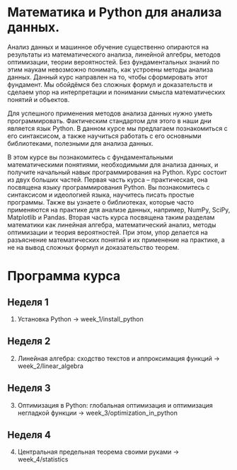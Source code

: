 Математика и Python для анализа данных.
======================================
Анализ данных и машинное обучение существенно опираются на результаты из математического анализа, линейной алгебры, методов оптимизации, теории вероятностей. Без фундаментальных знаний по этим наукам невозможно понимать, как устроены методы анализа данных. Данный курс направлен на то, чтобы сформировать этот фундамент. Мы обойдёмся без сложных формул и доказательств и сделаем упор на интерпретации и понимании смысла математических понятий и объектов.

Для успешного применения методов анализа данных нужно уметь программировать. Фактическим стандартом для этого в наши дни является язык Python. В данном курсе мы предлагаем познакомиться с его синтаксисом, а также научиться работать с его основными библиотеками, полезными для анализа данных.

В этом курсе вы познакомитесь с фундаментальными математическими понятиями, необходимыми для анализа данных, и получите начальный навык программирования на Python. Курс состоит из двух больших частей. Первая часть курса – практическая, она посвящена языку программирования Python. Вы познакомитесь с синтаксисом и идеологией языка, научитесь писать простые программы. Также вы узнаете о библиотеках, которые часто применяются на практике для анализе данных, например, NumPy, SciPy, Matplotlib и Pandas. Вторая часть курса посвящена таким разделам математики как линейная алгебра, математический анализ, методы оптимизации и теория вероятностей. При этом, упор делается на разъяснение математических понятий и их применение на практике, а не на вывод сложных формул и доказательство теорем.

Программа курса
===============
Неделя 1
--------
1) Установка Python -> week_1/install_python

Неделя 2
--------
2) Линейная алгебра: сходство текстов и аппроксимация функций -> week_2/linear_algebra

Неделя 3
--------
3) Оптимизация в Python: глобальная оптимизация и оптимизация негладкой функции -> week_3/optimization_in_python

Неделя 4
--------
4) Центральная предельная теорема своими руками -> week_4/statistics